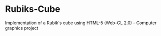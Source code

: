 # Rubiks-Cube
Implementation of a Rubik's cube using HTML-5 (Web-GL 2.0) - Computer graphics project
